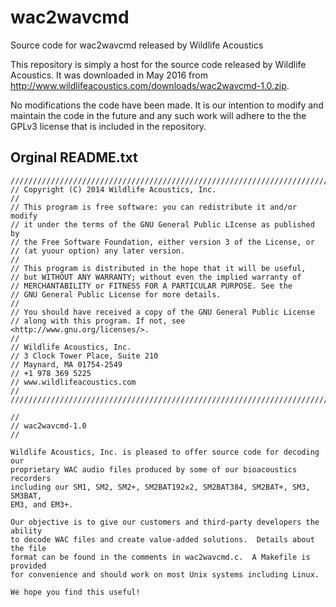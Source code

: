 # wac2wavcmd
Source code for wac2wavcmd released by Wildlife Acoustics

This repository is simply a host for the source code released by Wildlife Acoustics. 
It was downloaded in May 2016 from http://www.wildlifeacoustics.com/downloads/wac2wavcmd-1.0.zip.

No modifications the code have been made. It is our intention to modify and maintain the code in
the future and any such work will adhere to the the GPLv3 license that is included in the repository.

 
## Orginal README.txt
```
//////////////////////////////////////////////////////////////////////////////
// Copyright (C) 2014 Wildlife Acoustics, Inc.
// 
// This program is free software: you can redistribute it and/or modify
// it under the terms of the GNU General Public LIcense as published by 
// the Free Software Foundation, either version 3 of the License, or 
// (at yuour option) any later version.
//
// This program is distributed in the hope that it will be useful,
// but WITHOUT ANY WARRANTY; without even the implied warranty of
// MERCHANTABILITY or FITNESS FOR A PARTICULAR PURPOSE. See the 
// GNU General Public License for more details.
//
// You should have received a copy of the GNU General Public License
// along with this program. If not, see <http://www.gnu.org/licenses/>.
//
// Wildlife Acoustics, Inc.
// 3 Clock Tower Place, Suite 210
// Maynard, MA 01754-2549
// +1 978 369 5225
// www.wildlifeacoustics.com
//
//////////////////////////////////////////////////////////////////////////////

// 
// wac2wavcmd-1.0
//

Wildlife Acoustics, Inc. is pleased to offer source code for decoding our
proprietary WAC audio files produced by some of our bioacoustics recorders
including our SM1, SM2, SM2+, SM2BAT192x2, SM2BAT384, SM2BAT+, SM3, SM3BAT,
EM3, and EM3+.

Our objective is to give our customers and third-party developers the ability
to decode WAC files and create value-added solutions.  Details about the file
format can be found in the comments in wac2wavcmd.c.  A Makefile is provided
for convenience and should work on most Unix systems including Linux.

We hope you find this useful!
```
